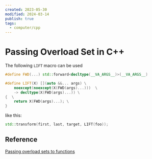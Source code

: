 ```yaml
---
created: 2023-05-30
modified: 2024-03-14
publish: true
tags:
  - computer/cpp
---
```


# Passing Overload Set in C++

The following `LIFT` macro can be used 
```cpp
#define FWD(...) std::forward<decltype(__VA_ARGS__)>(__VA_ARGS__)

#define LIFT(X) [](auto &&... args) \
    noexcept(noexcept(X(FWD(args)...)))  \
    -> decltype(X(FWD(args)...)) \
{  \
    return X(FWD(args)...); \
}
```

like this:
```cpp
std::transform(first, last, target, LIFT(foo));
```

## Reference
[Passing overload sets to functions](https://blog.tartanllama.xyz/passing-overload-sets/)
